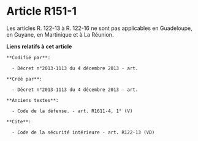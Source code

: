 # Article R151-1

Les articles R. 122-13 à R. 122-16 ne sont pas applicables en Guadeloupe, en Guyane, en Martinique et à La Réunion.

**Liens relatifs à cet article**

	**Codifié par**:

	  - Décret n°2013-1113 du 4 décembre 2013 - art.

	**Créé par**:

	  - Décret n°2013-1113 du 4 décembre 2013 - art.

	**Anciens textes**:

	  - Code de la défense. - art. R1611-4, 1° (V)

	**Cite**:

	  - Code de la sécurité intérieure - art. R122-13 (VD)
